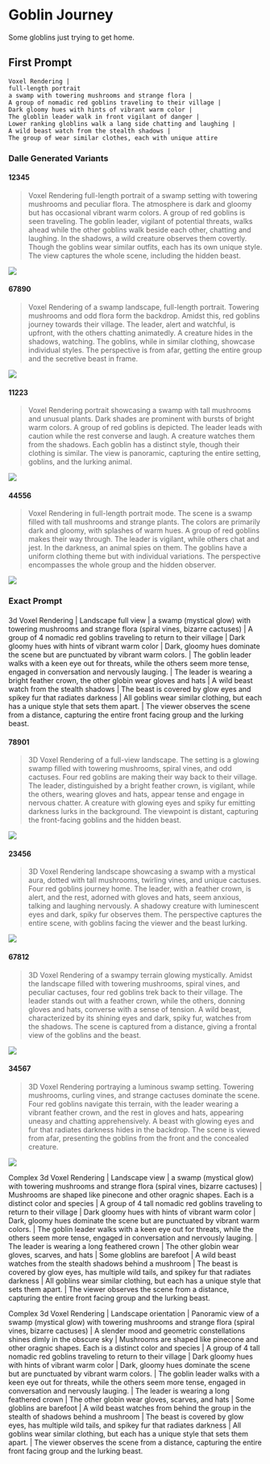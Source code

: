 # Goblin Journey

Some globlins just trying to get home.

## First Prompt

```
Voxel Rendering |
full-length portrait
a swamp with towering mushrooms and strange flora |
A group of nomadic red goblins traveling to their village |
Dark gloomy hues with hints of vibrant warm color |
The globlin leader walk in front vigilant of danger |
Lower ranking globlins walk a lang side chatting and laughing |
A wild beast watch from the stealth shadows |
The group of wear similar clothes, each with unique attire 
```

### Dalle Generated Variants

#### 12345

> Voxel Rendering full-length portrait of a swamp setting with towering mushrooms and peculiar flora. The atmosphere is dark and gloomy but has occasional vibrant warm colors. A group of red goblins is seen traveling. The goblin leader, vigilant of potential threats, walks ahead while the other goblins walk beside each other, chatting and laughing. In the shadows, a wild creature observes them covertly. Though the goblins wear similar outfits, each has its own unique style. The view captures the whole scene, including the hidden beast.

![](01-goblin_journey-12345.png)


#### 67890

> Voxel Rendering of a swamp landscape, full-length portrait. Towering mushrooms and odd flora form the backdrop. Amidst this, red goblins journey towards their village. The leader, alert and watchful, is upfront, with the others chatting animatedly. A creature hides in the shadows, watching. The goblins, while in similar clothing, showcase individual styles. The perspective is from afar, getting the entire group and the secretive beast in frame.

![](02-goblin_journey-12345.png)

#### 11223

> Voxel Rendering portrait showcasing a swamp with tall mushrooms and unusual plants. Dark shades are prominent with bursts of bright warm colors. A group of red goblins is depicted. The leader leads with caution while the rest converse and laugh. A creature watches them from the shadows. Each goblin has a distinct style, though their clothing is similar. The view is panoramic, capturing the entire setting, goblins, and the lurking animal.

![](03-goblin_journey-11223.png)

#### 44556

> Voxel Rendering in full-length portrait mode. The scene is a swamp filled with tall mushrooms and strange plants. The colors are primarily dark and gloomy, with splashes of warm hues. A group of red goblins makes their way through. The leader is vigilant, while others chat and jest. In the darkness, an animal spies on them. The goblins have a uniform clothing theme but with individual variations. The perspective encompasses the whole group and the hidden observer.

![](04-goblin_journey-44556.png)

### Exact Prompt

#### 




3d Voxel Rendering |
Landscape full view |
a swamp (mystical glow) with towering mushrooms and strange flora (spiral vines, bizarre cactuses) |
A group of 4 nomadic red goblins traveling to return to their village |
Dark gloomy hues with hints of vibrant warm color |
Dark, gloomy hues dominate the scene but are punctuated by vibrant warm colors. |
The goblin leader walks with a keen eye out for threats, while the others seem more tense, engaged in conversation and nervously lauging. |
The leader is wearing a bright feather crown, the other globin wear gloves and hats |
A wild beast watch from the stealth shadows |
The beast is covered by glow eyes and spikey fur that radiates darkness |
All goblins wear similar clothing, but each has a unique style that sets them apart. |
The viewer observes the scene from a distance, capturing the entire front facing group and the lurking beast. 

#### 78901

> 3D Voxel Rendering of a full-view landscape. The setting is a glowing swamp filled with towering mushrooms, spiral vines, and odd cactuses. Four red goblins are making their way back to their village. The leader, distinguished by a bright feather crown, is vigilant, while the others, wearing gloves and hats, appear tense and engage in nervous chatter. A creature with glowing eyes and spiky fur emitting darkness lurks in the background. The viewpoint is distant, capturing the front-facing goblins and the hidden beast.

![](05-goblin_journey-78901.png)

#### 23456

> 3D Voxel Rendering landscape showcasing a swamp with a mystical aura, dotted with tall mushrooms, twirling vines, and unique cactuses. Four red goblins journey home. The leader, with a feather crown, is alert, and the rest, adorned with gloves and hats, seem anxious, talking and laughing nervously. A shadowy creature with luminescent eyes and dark, spiky fur observes them. The perspective captures the entire scene, with goblins facing the viewer and the beast lurking.

![](06-goblin_journey-23456.png)

#### 67812

> 3D Voxel Rendering of a swampy terrain glowing mystically. Amidst the landscape filled with towering mushrooms, spiral vines, and peculiar cactuses, four red goblins trek back to their village. The leader stands out with a feather crown, while the others, donning gloves and hats, converse with a sense of tension. A wild beast, characterized by its shining eyes and dark, spiky fur, watches from the shadows. The scene is captured from a distance, giving a frontal view of the goblins and the beast.

![](07-goblin_journey-67812.png)

#### 34567

> 3D Voxel Rendering portraying a luminous swamp setting. Towering mushrooms, curling vines, and strange cactuses dominate the scene. Four red goblins navigate this terrain, with the leader wearing a vibrant feather crown, and the rest in gloves and hats, appearing uneasy and chatting apprehensively. A beast with glowing eyes and fur that radiates darkness hides in the backdrop. The scene is viewed from afar, presenting the goblins from the front and the concealed creature.

![](08-goblin_journey-34567.png)


Complex 3d Voxel Rendering |
Landscape view |
a swamp (mystical glow) with towering mushrooms and strange flora (spiral vines, bizarre cactuses) |
Mushrooms are shaped like pinecone and other oragnic shapes. Each is a distinct color and species |
A group of 4 tall nomadic red goblins traveling to return to their village |
Dark gloomy hues with hints of vibrant warm color |
Dark, gloomy hues dominate the scene but are punctuated by vibrant warm colors. |
The goblin leader walks with a keen eye out for threats, while the others seem more tense, engaged in conversation and nervously lauging. |
The leader is wearing a long feathered crown |
The other globin wear gloves, scarves, and hats |
Some globlins are barefoot |
A wild beast watches from the stealth shadows behind a mushroom |
The beast is covered by glow eyes, has multiple wild tails, and spikey fur that radiates darkness |
All goblins wear similar clothing, but each has a unique style that sets them apart. |
The viewer observes the scene from a distance, capturing the entire front facing group and the lurking beast. 

Complex 3d Voxel Rendering |
Landscape orientation |
Panoramic view of a swamp (mystical glow) with towering mushrooms and strange flora (spiral vines, bizarre cactuses) |
A slender mood and geometric constellations shines dimly in the obscure sky |
Mushrooms are shaped like pinecone and other oragnic shapes. Each is a distinct color and species |
A group of 4 tall nomadic red goblins traveling to return to their village |
Dark gloomy hues with hints of vibrant warm color |
Dark, gloomy hues dominate the scene but are punctuated by vibrant warm colors. |
The goblin leader walks with a keen eye out for threats, while the others seem more tense, engaged in conversation and nervously lauging. |
The leader is wearing a long feathered crown |
The other globin wear gloves, scarves, and hats |
Some globlins are barefoot |
A wild beast watches from behind the group in the stealth of shadows behind a mushroom |
The beast is covered by glow eyes, has multiple wild tails, and spikey fur that radiates darkness |
All goblins wear similar clothing, but each has a unique style that sets them apart. |
The viewer observes the scene from a distance, capturing the entire front facing group and the lurking beast. 
